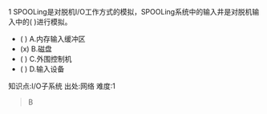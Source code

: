 1
SPOOLing是对脱机I/O工作方式的模拟，SPOOLing系统中的输入井是对脱机输入中的( )进行模拟。
- ( ) A.内存输入缓冲区
- (x) B.磁盘
- ( ) C.外围控制机
- ( ) D.输入设备

知识点:I/O子系统
出处:网络
难度:1
> B
